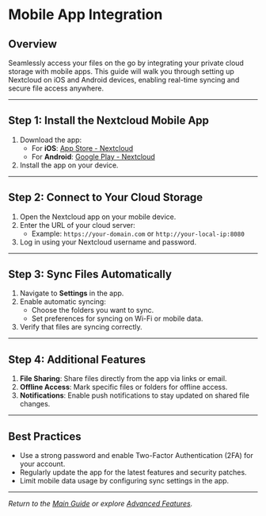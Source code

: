# Mobile App Integration

## Overview
Seamlessly access your files on the go by integrating your private cloud storage with mobile apps. This guide will walk you through setting up Nextcloud on iOS and Android devices, enabling real-time syncing and secure file access anywhere.

---

## Step 1: Install the Nextcloud Mobile App
1. Download the app:
   - For **iOS**: [App Store - Nextcloud](https://apps.apple.com/app/nextcloud/id1125420102)
   - For **Android**: [Google Play - Nextcloud](https://play.google.com/store/apps/details?id=com.nextcloud.client)
2. Install the app on your device.

---

## Step 2: Connect to Your Cloud Storage
1. Open the Nextcloud app on your mobile device.
2. Enter the URL of your cloud server:
   - Example: `https://your-domain.com` or `http://your-local-ip:8080`
3. Log in using your Nextcloud username and password.

---

## Step 3: Sync Files Automatically
1. Navigate to **Settings** in the app.
2. Enable automatic syncing:
   - Choose the folders you want to sync.
   - Set preferences for syncing on Wi-Fi or mobile data.
3. Verify that files are syncing correctly.

---

## Step 4: Additional Features
1. **File Sharing**: Share files directly from the app via links or email.
2. **Offline Access**: Mark specific files or folders for offline access.
3. **Notifications**: Enable push notifications to stay updated on shared file changes.

---

## Best Practices
- Use a strong password and enable Two-Factor Authentication (2FA) for your account.
- Regularly update the app for the latest features and security patches.
- Limit mobile data usage by configuring sync settings in the app.

---

*Return to the [Main Guide](index.md) or explore [Advanced Features](advanced.md).*
